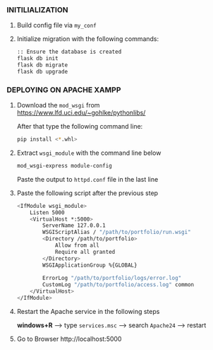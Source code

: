 ### INITILIALIZATION

1. Build config file via `my_conf` 

2. Initialize migration with the following commands:

   ```sh
   :: Ensure the database is created
   flask db init
   flask db migrate
   flask db upgrade
   ```

   

### DEPLOYING ON APACHE XAMPP

1. Download the `mod_wsgi` from https://www.lfd.uci.edu/~gohlke/pythonlibs/

   After that type the following command line:

   ```sh
   pip install <*.whl>
   ```

2. Extract `wsgi_module` with the command line below

   ```sh
   mod_wsgi-express module-config
   ```

   Paste the output to `httpd.conf` file in the last line

3. Paste the following script after the previous step

   ```sh
   <IfModule wsgi_module>
       Listen 5000
       <VirtualHost *:5000>
           ServerName 127.0.0.1
           WSGIScriptAlias / "/path/to/portfolio/run.wsgi"
           <Directory /path/to/portfolio>            
               Allow from all            
               Require all granted
           </Directory>
           WSGIApplicationGroup %{GLOBAL}
           
           ErrorLog "/path/to/portfolio/logs/error.log"
           CustomLog "/path/to/portfolio/access.log" common
       </VirtualHost>
   </IfModule>  
   ```

4. Restart the Apache service in the following steps

   **windows+R** --> type `services.msc` --> search `Apache24` --> restart

5. Go to Browser http://localhost:5000
